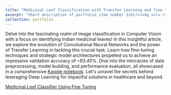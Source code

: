 ```yaml
---
title: "Medicinal Leaf Classification with Transfer Learning and fine tuning "
excerpt: "Short description of portfolio item number 1<br/><img src='/images/port.jpeg'>"
collection: portfolio
---
```


Delve into the fascinating realm of image classification in Computer Vision with a focus on identifying Indian medicinal leaves! In this insightful article, we explore the evolution of Convolutional Neural Networks and the power of Transfer Learning in tackling this crucial task. Learn how fine-tuning techniques and strategic model architectures propelled us to achieve an impressive validation accuracy of ~93.45%. Dive into the intricacies of data preprocessing, model building, and performance evaluation, all showcased in a comprehensive [Kaggle notebook](https://www.kaggle.com/code/chaitanyakolliboyina/medicinal-leaf-fine-tuning-inceptionresnetv2-94/notebook?scriptVersionId=165236135). Let's unravel the secrets behind leveraging Deep Learning for impactful solutions in healthcare and beyond. 

[Medicinal Leaf Classifier Using Fine Tuning](https://medium.com/@C_Kolliboyina/medicine-leaf-classification-using-transfer-learning-and-fine-tuning-b9db2589a63b)